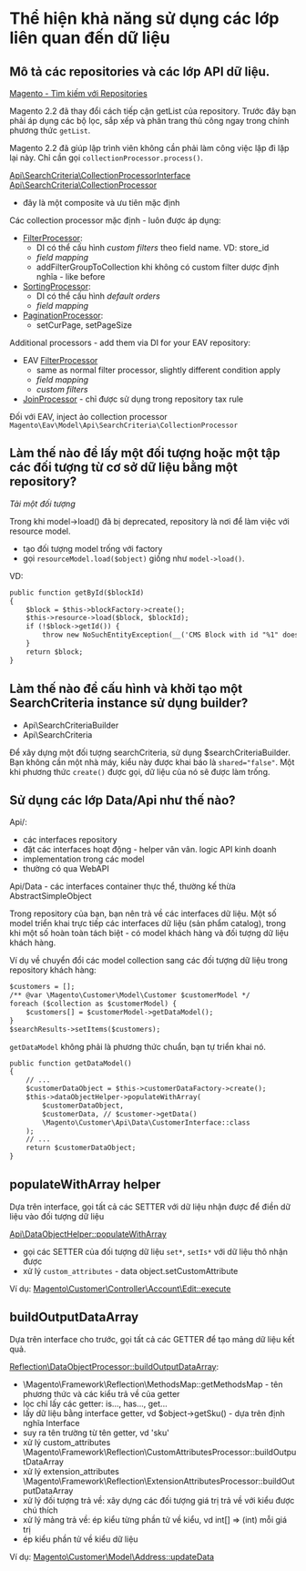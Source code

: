 # Thể hiện khả năng sử dụng các lớp liên quan đến dữ liệu

## Mô tả các repositories và các lớp API dữ liệu.


[Magento - Tìm kiếm với Repositories](http://devdocs.magento.com/guides/v2.2/extension-dev-guide/searching-with-repositories.html)

Magento 2.2 đã thay đổi cách tiếp cận getList của repository. Trước đây bạn phải áp dụng các bộ lọc, sắp xếp và phân trang thủ công
ngay trong chính phương thức `getList`.

Magento 2.2 đã giúp lập trình viên không cần phải làm công việc lặp đi lặp lại này. Chỉ cần gọi `collectionProcessor.process()`.

[Api\SearchCriteria\CollectionProcessorInterface](https://github.com/magento/magento2/blob/2.2-develop/lib/internal/Magento/Framework/Api/SearchCriteria/CollectionProcessorInterface.php)
[Api\SearchCriteria\CollectionProcessor](https://github.com/magento/magento2/blob/2.2-develop/lib/internal/Magento/Framework/Api/SearchCriteria/CollectionProcessor.php)
- đây là một composite và ưu tiên mặc định

Các collection processor mặc định - luôn được áp dụng:
- [FilterProcessor](https://github.com/magento/magento2/blob/2.2-develop/lib/internal/Magento/Framework/Api/SearchCriteria/CollectionProcessor/FilterProcessor.php#L45):
    * DI có thể cấu hình *custom filters* theo field name. VD: store_id
    * *field mapping*
    * addFilterGroupToCollection khi không có custom filter dược định nghĩa - like before
- [SortingProcessor](https://github.com/magento/magento2/blob/2.2-develop/lib/internal/Magento/Framework/Api/SearchCriteria/CollectionProcessor/SortingProcessor.php#L45):
    * DI có thể cấu hình *default orders*
    * *field mapping*
- [PaginationProcessor](https://github.com/magento/magento2/blob/2.2-develop/lib/internal/Magento/Framework/Api/SearchCriteria/CollectionProcessor/PaginationProcessor.php):
    * setCurPage, setPageSize

Additional processors - add them via DI for your EAV repository:
- EAV [FilterProcessor](https://github.com/magento/magento2/blob/2.2-develop/app/code/Magento/Eav/Model/Api/SearchCriteria/CollectionProcessor/FilterProcessor.php#L45)
    * same as normal filter processor, slightly different condition apply
    * *field mapping*
    * *custom filters*
- [JoinProcessor](https://github.com/magento/magento2/blob/2.2-develop/lib/internal/Magento/Framework/Api/SearchCriteria/CollectionProcessor/JoinProcessor.php) - chỉ được sử dụng trong repository tax rule

Đối với EAV, inject ảo collection processor `Magento\Eav\Model\Api\SearchCriteria\CollectionProcessor`

## Làm thế nào để lấy một đối tượng hoặc một tập các đối tượng từ cơ sở dữ liệu bằng một repository?

*Tải một đối tượng*

Trong khi model->load() đã bị deprecated, repository là nơi để làm việc với resource model.
- tạo đối tượng model trống với factory
- gọi `resourceModel.load($object)` giống như `model->load()`.

VD:
```xml
public function getById($blockId)
{
    $block = $this->blockFactory->create();
    $this->resource->load($block, $blockId);
    if (!$block->getId()) {
        throw new NoSuchEntityException(__('CMS Block with id "%1" does not exist.', $blockId));
    }
    return $block;
}
```


## Làm thế nào để cấu hình và khởi tạo một SearchCriteria instance sử dụng builder?

- Api\SearchCriteriaBuilder
- Api\SearchCriteria

Để xây dựng một đối tượng searchCriteria, sử dụng $searchCriteriaBuilder. Bạn không cần một nhà máy, kiểu này được khai báo 
là `shared="false"`. Một khi phương thức `create()` được gọi, dữ liệu của nó sẽ được làm trống.

## Sử dụng các lớp Data/Api như thế nào?

Api/:
- các interfaces repository
- đặt các interfaces hoạt động - helper vân vân. logic API kinh doanh
- implementation  trong các model
- thường có qua WebAPI

Api/Data - các interfaces container thực thể, thường kế thừa AbstractSimpleObject

Trong repository của bạn, bạn nên trả về các interfaces dữ liệu. Một số model triển khai trực tiếp các interfaces dữ liệu (sản phẩm catalog), trong khi một số hoàn toàn tách biệt - có model khách hàng và đối tượng dữ liệu khách hàng.

Ví dụ về chuyển đổi các model collection sang các đối tượng dữ liệu trong repository khách hàng:
```xml
$customers = [];
/** @var \Magento\Customer\Model\Customer $customerModel */
foreach ($collection as $customerModel) {
    $customers[] = $customerModel->getDataModel();
}
$searchResults->setItems($customers);
```

`getDataModel` không phải là phương thức chuẩn, bạn tự triển khai nó.

```xml
public function getDataModel()
{
    // ...
    $customerDataObject = $this->customerDataFactory->create();
    $this->dataObjectHelper->populateWithArray(
        $customerDataObject,
        $customerData, // $customer->getData()
        \Magento\Customer\Api\Data\CustomerInterface::class
    );
    // ...
    return $customerDataObject;
}
```

## populateWithArray helper

Dựa trên interface, gọi tất cả các SETTER với dữ liệu nhận được để điền dữ liệu vào đối tượng dữ liệu

[Api\DataObjectHelper::populateWithArray](https://github.com/magento/magento2/blob/2.3/lib/internal/Magento/Framework/Api/DataObjectHelper.php#L80)
- gọi các SETTER của đối tượng dữ liệu `set*`, `setIs*` với dữ liệu thô nhận được
- xử lý  `custom_attributes` - data object.setCustomAttribute


Ví dụ: [Magento\Customer\Controller\Account\Edit::execute](https://github.com/magento/magento2/blob/2.3/app/code/Magento/Customer/Controller/Account/Edit.php#L78)

## buildOutputDataArray

Dựa trên interface cho trước, gọi tất cả các GETTER để tạo mảng dữ liệu kết quả.

[Reflection\DataObjectProcessor::buildOutputDataArray](https://github.com/magento/magento2/blob/2.3/lib/internal/Magento/Framework/Reflection/DataObjectProcessor.php#L81):
- \Magento\Framework\Reflection\MethodsMap::getMethodsMap - tên phương thức và các kiểu trả về của getter
- lọc chỉ lấy các getter: is..., has..., get...
- lấy dữ liệu bằng interface getter, vd $object->getSku() - dựa trên định nghĩa Interface
- suy ra tên trường từ tên getter, vd 'sku'
- xử lý custom_attributes \Magento\Framework\Reflection\CustomAttributesProcessor::buildOutputDataArray
- xử lý extension_attributes \Magento\Framework\Reflection\ExtensionAttributesProcessor::buildOutputDataArray
- xử lý đối tượng trả về: xây dựng các đối tượng giá trị trả về với kiểu được chú thích
- xử lý mảng trả về: ép kiểu từng phần tử về kiểu, vd int[] => (int) mỗi giá trị
- ép kiểu phần tử về kiểu dữ liệu

Ví dụ: [Magento\Customer\Model\Address::updateData](https://github.com/magento/magento2/blob/2.3/app/code/Magento/Customer/Model/Address.php#L145)
